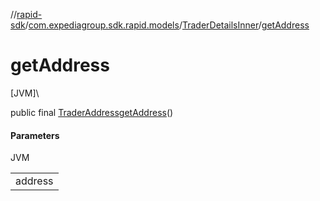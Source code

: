 //[rapid-sdk](../../../index.md)/[com.expediagroup.sdk.rapid.models](../index.md)/[TraderDetailsInner](index.md)/[getAddress](get-address.md)

# getAddress

[JVM]\

public final [TraderAddress](../-trader-address/index.md)[getAddress](get-address.md)()

#### Parameters

JVM

| |
|---|
| address |
